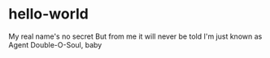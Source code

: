 # hello-world

My real name's no secret
But from me it will never be told
I'm just known as
Agent Double-O-Soul, baby

